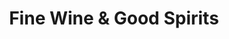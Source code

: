 ---
title: "Fine Wine & Good Spirits"
url: /allentown/fine-wine-and-good-spirits-airport-road/
shop: alcohol
---